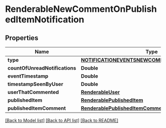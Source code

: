 # RenderableNewCommentOnPublishedItemNotification

## Properties
Name | Type | Description | Notes
------------ | ------------- | ------------- | -------------
**type** | [**NOTIFICATIONEVENTSNEWCOMMENTONPUBLISHEDITEM**](NOTIFICATIONEVENTSNEWCOMMENTONPUBLISHEDITEM.md) |  | 
**countOfUnreadNotifications** | **Double** |  | 
**eventTimestamp** | **Double** |  | 
**timestampSeenByUser** | **Double** |  | [optional] 
**userThatCommented** | [**RenderableUser**](RenderableUser.md) |  | 
**publishedItem** | [**RenderablePublishedItem**](RenderablePublishedItem.md) |  | 
**publishedItemComment** | [**RenderablePublishedItemComment**](RenderablePublishedItemComment.md) |  | 

[[Back to Model list]](../README.md#documentation-for-models) [[Back to API list]](../README.md#documentation-for-api-endpoints) [[Back to README]](../README.md)


